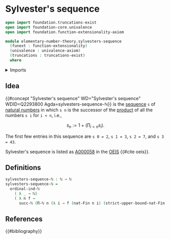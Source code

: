 # Sylvester's sequence

```agda
open import foundation.truncations-exist
open import foundation-core.univalence
open import foundation.function-extensionality-axiom

module elementary-number-theory.sylvesters-sequence
  (funext : function-extensionality)
  (univalence : univalence-axiom)
  (truncations : truncations-exist)
  where
```

<details><summary>Imports</summary>

```agda
open import elementary-number-theory.natural-numbers
open import elementary-number-theory.ordinal-induction-natural-numbers funext univalence truncations
open import elementary-number-theory.products-of-natural-numbers funext univalence truncations

open import univalent-combinatorics.standard-finite-types funext univalence truncations
```

</details>

## Idea

{{#concept "Sylvester's sequence" WD="Sylvester's sequence" WDID=Q2293800 Agda=sylvesters-sequence-ℕ}}
is the [sequence](foundation.sequences.md) `s` of
[natural numbers](elementary-number-theory.natural-numbers.md) in which `s n` is
the successor of the
[product](elementary-number-theory.products-of-natural-numbers.md) of all the
numbers `s i` for `i < n`, i.e.,

$$
  s_n := 1+\left(\prod_{i<n}s_i\right).
$$

The first few entries in this sequence are `s 0 = 2`, `s 1 = 3`, `s 2 = 7`, and
`s 3 = 43`.

Sylvester's sequence is listed as [A000058](https://oeis.org/A000058) in the
[OEIS](literature.oeis.md) {{#cite oeis}}.

## Definitions

```agda
sylvesters-sequence-ℕ : ℕ → ℕ
sylvesters-sequence-ℕ =
  ordinal-ind-ℕ
    ( λ _ → ℕ)
    ( λ n f →
      succ-ℕ (Π-ℕ n (λ i → f (nat-Fin n i) (strict-upper-bound-nat-Fin n i))))
```

## References

{{#bibliography}}
